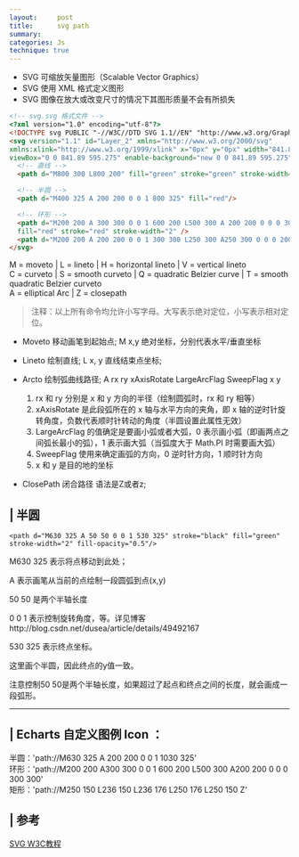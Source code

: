 ```yaml
---
layout:     post
title:      svg path
summary: 
categories: Js
technique: true
---
```


- SVG 可缩放矢量图形（Scalable Vector Graphics）             
- SVG 使用 XML 格式定义图形           
- SVG 图像在放大或改变尺寸的情况下其图形质量不会有所损失     

```html
<!-- svg.svg 格式文件 -->
<?xml version="1.0" encoding="utf-8"?>
<!DOCTYPE svg PUBLIC "-//W3C//DTD SVG 1.1//EN" "http://www.w3.org/Graphics/SVG/1.1/DTD/svg11.dtd">
<svg version="1.1" id="Layer_2" xmlns="http://www.w3.org/2000/svg" 
xmlns:xlink="http://www.w3.org/1999/xlink" x="0px" y="0px" width="841.89px" height="595.275px"
viewBox="0 0 841.89 595.275" enable-background="new 0 0 841.89 595.275" xml:space="preserve">
  <!-- 直线 --> 
  <path d="M800 300 L800 200" fill="green" stroke="green" stroke-width="2"/>

  <!-- 半圆 -->
  <path d="M400 325 A 200 200 0 0 1 800 325" fill="red"/> 

  <!-- 环形 -->
  <path d="M200 200 A 300 300 0 0 1 600 200 L500 300 A 200 200 0 0 0 300 300" 
  fill="red" stroke="red" stroke-width="2" />
  <path d="M200 200 A 200 200 0 0 1 300 300 L250 300 A250 300 0 0 0 200 250" fill="green" />
</svg>
```

M = moveto  | L = lineto  | H = horizontal lineto  | V = vertical lineto     
C = curveto  | S = smooth curveto  |  Q = quadratic Belzier curve  | T = smooth quadratic Belzier curveto     
A = elliptical Arc  | Z = closepath     

> 注释：以上所有命令均允许小写字母。大写表示绝对定位，小写表示相对定位。     

- Moveto 移动画笔到起始点; M x,y 绝对坐标，分别代表水平/垂直坐标

- Lineto 绘制直线; L x, y 直线结束点坐标;  

- Arcto 绘制弧曲线路径; A rx ry xAxisRotate LargeArcFlag SweepFlag x y  

  1. rx 和 ry 分别是 x 和 y 方向的半径（绘制圆弧时，rx 和 ry 相等）     
  2. xAxisRotate 是此段弧所在的 x 轴与水平方向的夹角，即 x 轴的逆时针旋转角度，负数代表顺时针转动的角度（半圆设置此属性无效）      
  3. LargeArcFlag 的值确定是要画小弧或者大弧，0 表示画小弧（即画两点之间弧长最小的弧），1 表示画大弧（当弧度大于 Math.PI 时需要画大弧）    
  4. SweepFlag 使用来确定画弧的方向，0 逆时针方向，1 顺时针方向         
  5. x 和 y 是目的地的坐标  

- ClosePath 闭合路径 语法是Z或者z;

## | 半圆

`<path d="M630 325 A 50 50 0 0 1 530 325" stroke="black" fill="green" stroke-width="2" fill-opacity="0.5"/>`

M630 325 表示将点移动到此处；  

A 表示画笔从当前的点绘制一段圆弧到点(x,y)
   
50 50 是两个半轴长度 

0 0 1 表示控制旋转角度，等。详见博客http://blog.csdn.net/dusea/article/details/49492167

530 325 表示终点坐标。

这里画个半圆，因此终点的y值一致。

注意控制50 50是两个半轴长度，如果超过了起点和终点之间的长度，就会画成一段弧形。


------------------

## | Echarts 自定义图例 Icon ：   
半圆：'path://M630 325 A 200 200 0 0 1 1030 325'            
环形：'path://M200 200 A300 300 0 0 1 600 200 L500 300 A200 200 0 0 0 300 300'         
矩形：'path://M250 150 L236 150 L236 176 L250 176 L250 150 Z'  



## | 参考

[SVG W3C教程](http://www.w3school.com.cn/svg/index.asp)         

